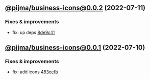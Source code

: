 ## [@pijma/business-icons@0.0.2](https://github.com/qiwi/pijma-business/compare/2022.7.10-pijma.business-icons.0.0.1-f0...2022.7.11-pijma.business-icons.0.0.2-f0) (2022-07-11)

### Fixes & improvements
* fix: up deps [8de9c41](https://github.com/qiwi/pijma-business/commit/8de9c418fcc3c850f99d684bfa9c85fe41e5fe1c)

## [@pijma/business-icons@0.0.1](https://github.com/qiwi/pijma-business/compare/undefined...2022.7.10-pijma.business-icons.0.0.1-f0) (2022-07-10)

### Fixes & improvements
* fix: add icons [483cefb](https://github.com/qiwi/pijma-business/commit/483cefbcf1f10a06ae4f6aa63f978f025d6c02ae)
